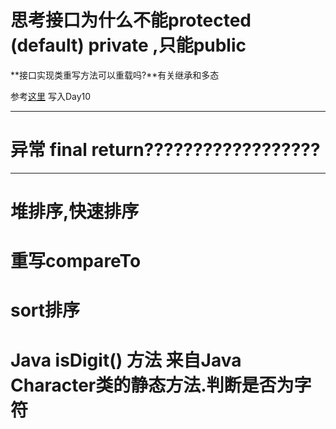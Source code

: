 





# 思考接口为什么不能protected (default) private ,只能public

**接口实现类重写方法可以重载吗?**有关继承和多态

参考[这里](https://www.cnblogs.com/leolztang/p/6041222.html) 写入Day10



---









# 异常 final return??????????????????

___



# 堆排序,快速排序

# 重写compareTo

# sort排序

# Java isDigit() 方法 来自Java Character类的静态方法.判断是否为字符
